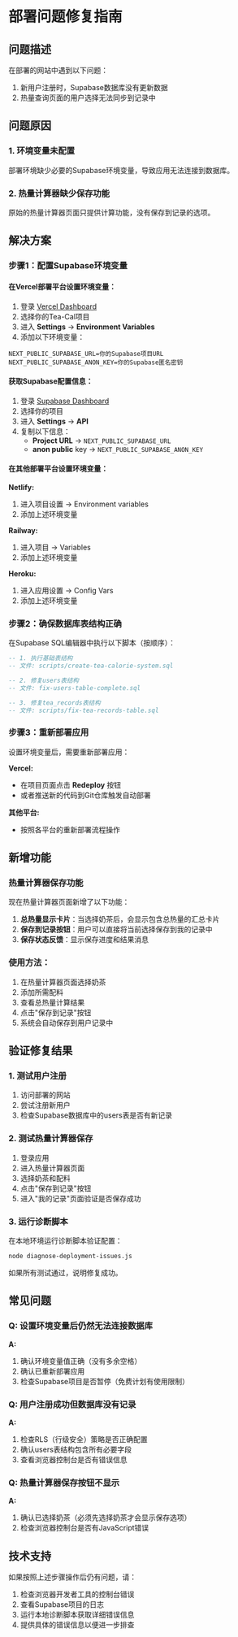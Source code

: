 # 部署问题修复指南

## 问题描述

在部署的网站中遇到以下问题：
1. 新用户注册时，Supabase数据库没有更新数据
2. 热量查询页面的用户选择无法同步到记录中

## 问题原因

### 1. 环境变量未配置
部署环境缺少必要的Supabase环境变量，导致应用无法连接到数据库。

### 2. 热量计算器缺少保存功能
原始的热量计算器页面只提供计算功能，没有保存到记录的选项。

## 解决方案

### 步骤1：配置Supabase环境变量

#### 在Vercel部署平台设置环境变量：

1. 登录 [Vercel Dashboard](https://vercel.com/dashboard)
2. 选择你的Tea-Cal项目
3. 进入 **Settings** → **Environment Variables**
4. 添加以下环境变量：

```
NEXT_PUBLIC_SUPABASE_URL=你的Supabase项目URL
NEXT_PUBLIC_SUPABASE_ANON_KEY=你的Supabase匿名密钥
```

#### 获取Supabase配置信息：

1. 登录 [Supabase Dashboard](https://supabase.com/dashboard)
2. 选择你的项目
3. 进入 **Settings** → **API**
4. 复制以下信息：
   - **Project URL** → `NEXT_PUBLIC_SUPABASE_URL`
   - **anon public** key → `NEXT_PUBLIC_SUPABASE_ANON_KEY`

#### 在其他部署平台设置环境变量：

**Netlify:**
1. 进入项目设置 → Environment variables
2. 添加上述环境变量

**Railway:**
1. 进入项目 → Variables
2. 添加上述环境变量

**Heroku:**
1. 进入应用设置 → Config Vars
2. 添加上述环境变量

### 步骤2：确保数据库表结构正确

在Supabase SQL编辑器中执行以下脚本（按顺序）：

```sql
-- 1. 执行基础表结构
-- 文件: scripts/create-tea-calorie-system.sql

-- 2. 修复users表结构
-- 文件: fix-users-table-complete.sql

-- 3. 修复tea_records表结构
-- 文件: scripts/fix-tea-records-table.sql
```

### 步骤3：重新部署应用

设置环境变量后，需要重新部署应用：

**Vercel:**
- 在项目页面点击 **Redeploy** 按钮
- 或者推送新的代码到Git仓库触发自动部署

**其他平台:**
- 按照各平台的重新部署流程操作

## 新增功能

### 热量计算器保存功能

现在热量计算器页面新增了以下功能：

1. **总热量显示卡片**：当选择奶茶后，会显示包含总热量的汇总卡片
2. **保存到记录按钮**：用户可以直接将当前选择保存到我的记录中
3. **保存状态反馈**：显示保存进度和结果消息

### 使用方法：

1. 在热量计算器页面选择奶茶
2. 添加所需配料
3. 查看总热量计算结果
4. 点击"保存到记录"按钮
5. 系统会自动保存到用户记录中

## 验证修复结果

### 1. 测试用户注册

1. 访问部署的网站
2. 尝试注册新用户
3. 检查Supabase数据库中的users表是否有新记录

### 2. 测试热量计算器保存

1. 登录应用
2. 进入热量计算器页面
3. 选择奶茶和配料
4. 点击"保存到记录"按钮
5. 进入"我的记录"页面验证是否保存成功

### 3. 运行诊断脚本

在本地环境运行诊断脚本验证配置：

```bash
node diagnose-deployment-issues.js
```

如果所有测试通过，说明修复成功。

## 常见问题

### Q: 设置环境变量后仍然无法连接数据库
**A:** 
1. 确认环境变量值正确（没有多余空格）
2. 确认已重新部署应用
3. 检查Supabase项目是否暂停（免费计划有使用限制）

### Q: 用户注册成功但数据库没有记录
**A:**
1. 检查RLS（行级安全）策略是否正确配置
2. 确认users表结构包含所有必要字段
3. 查看浏览器控制台是否有错误信息

### Q: 热量计算器保存按钮不显示
**A:**
1. 确认已选择奶茶（必须先选择奶茶才会显示保存选项）
2. 检查浏览器控制台是否有JavaScript错误

## 技术支持

如果按照上述步骤操作后仍有问题，请：

1. 检查浏览器开发者工具的控制台错误
2. 查看Supabase项目的日志
3. 运行本地诊断脚本获取详细错误信息
4. 提供具体的错误信息以便进一步排查